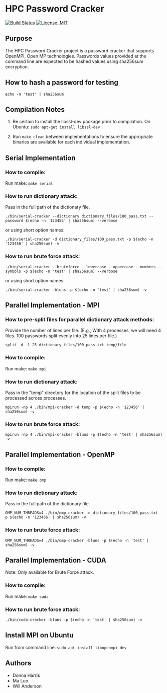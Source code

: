 # HPC Password Cracker
[![Build Status](https://cloud.drone.io/api/badges/wandersonca/HPC-Password-Cracker/status.svg)](https://cloud.drone.io/wandersonca/HPC-Password-Cracker)
[![License: MIT](https://img.shields.io/badge/License-MIT-yellow.svg)](https://opensource.org/licenses/MIT)

## Purpose
The HPC Password Cracker project is a password cracker that supports OpenMPI, Open MP technologies. Passwords values provided at the command line are expected to be hashed values using sha256sum encryption. 

## How to hash a password for testing
``echo -n 'test' | sha256sum``

## Compilation Notes
1. Be certain to install the libssl-dev package prior to compilation.
On Ubuntu: ``sudo apt-get install libssl-dev``

2. Run ``make clean`` between implementations to ensure the appropriate binaries are available for each individual implementation.

## Serial Implementation

### How to compile:
Run make: ``make serial``

### How to run dictionary attack:
Pass in the full path of the dictionary file.

``./bin/serial-cracker --dictionary dictionary_files/100_pass.txt --password $(echo -n '123456' | sha256sum) --verbose``

or using short option names:

``./bin/serial-cracker -d dictionary_files/100_pass.txt -p $(echo -n '123456' | sha256sum) -v``

### How to run brute force attack:
``./bin/serial-cracker --bruteforce --lowercase --uppercase --numbers --symbols -p $(echo -n 'test' | sha256sum) --verbose``

or using short option names:

``./bin/serial-cracker -bluns -p $(echo -n 'test' | sha256sum) -v``

## Parallel Implementation - MPI

### How to pre-split files for parallel dictionary attack methods:
Provide the number of lines per file. (E.g., With 4 processes, we will need 4 files. 100 passwords split evenly into 25 lines per file.)

``split -d -l 25 dictionary_files/100_pass.txt temp/file_``

### How to compile:
Run make: ``make mpi``

### How to run dictionary attack:
Pass in the "temp" directory for the location of the split files to be processed across processes.

``mpirun -np 4 ./bin/mpi-cracker -d temp -p $(echo -n '123456' | sha256sum) -v``

### How to run brute force attack:
``mpirun -np 4 ./bin/mpi-cracker -bluns -p $(echo -n 'test' | sha256sum) -v``

## Parallel Implementation - OpenMP

### How to compile:
Run make: ``make omp``

### How to run dictionary attack:
Pass in the full path of the dictionary file.

``OMP_NUM_THREADS=4 ./bin/omp-cracker -d dictionary_files/100_pass.txt -p $(echo -n '123456' | sha256sum) -v``

### How to run brute force attack:
``OMP_NUM_THREADS=4 ./bin/omp-cracker -bluns -p $(echo -n 'test' | sha256sum) -v``

## Parallel Implementation - CUDA
Note: Only available for Brute Force attack.

### How to compile:
Run make: ``make cuda``

### How to run brute force attack:
``./bin/cuda-cracker -bluns -p $(echo -n 'test' | sha256sum) -v``

## Install MPI on Ubuntu
 Run from command line: ``sudo apt install libopenmpi-dev``

## Authors
* Donna Harris
* Ma Luo
* Will Anderson
